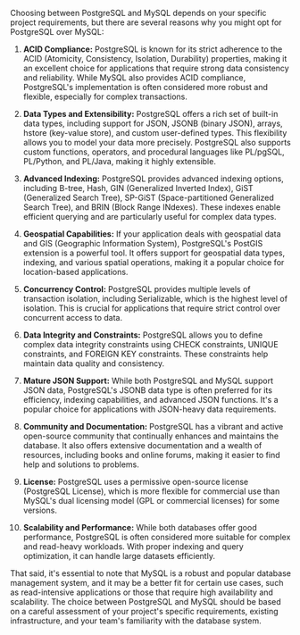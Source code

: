 Choosing between PostgreSQL and MySQL depends on your specific project requirements, but there are several reasons why you might opt for PostgreSQL over MySQL:

1. **ACID Compliance:**
   PostgreSQL is known for its strict adherence to the ACID (Atomicity, Consistency, Isolation, Durability) properties, making it an excellent choice for applications that require strong data consistency and reliability. While MySQL also provides ACID compliance, PostgreSQL's implementation is often considered more robust and flexible, especially for complex transactions.

2. **Data Types and Extensibility:**
   PostgreSQL offers a rich set of built-in data types, including support for JSON, JSONB (binary JSON), arrays, hstore (key-value store), and custom user-defined types. This flexibility allows you to model your data more precisely. PostgreSQL also supports custom functions, operators, and procedural languages like PL/pgSQL, PL/Python, and PL/Java, making it highly extensible.

3. **Advanced Indexing:**
   PostgreSQL provides advanced indexing options, including B-tree, Hash, GIN (Generalized Inverted Index), GiST (Generalized Search Tree), SP-GiST (Space-partitioned Generalized Search Tree), and BRIN (Block Range INdexes). These indexes enable efficient querying and are particularly useful for complex data types.

4. **Geospatial Capabilities:**
   If your application deals with geospatial data and GIS (Geographic Information System), PostgreSQL's PostGIS extension is a powerful tool. It offers support for geospatial data types, indexing, and various spatial operations, making it a popular choice for location-based applications.

5. **Concurrency Control:**
   PostgreSQL provides multiple levels of transaction isolation, including Serializable, which is the highest level of isolation. This is crucial for applications that require strict control over concurrent access to data.

6. **Data Integrity and Constraints:**
   PostgreSQL allows you to define complex data integrity constraints using CHECK constraints, UNIQUE constraints, and FOREIGN KEY constraints. These constraints help maintain data quality and consistency.

7. **Mature JSON Support:**
   While both PostgreSQL and MySQL support JSON data, PostgreSQL's JSONB data type is often preferred for its efficiency, indexing capabilities, and advanced JSON functions. It's a popular choice for applications with JSON-heavy data requirements.

8. **Community and Documentation:**
   PostgreSQL has a vibrant and active open-source community that continually enhances and maintains the database. It also offers extensive documentation and a wealth of resources, including books and online forums, making it easier to find help and solutions to problems.

9. **License:**
   PostgreSQL uses a permissive open-source license (PostgreSQL License), which is more flexible for commercial use than MySQL's dual licensing model (GPL or commercial licenses) for some versions.

10. **Scalability and Performance:**
    While both databases offer good performance, PostgreSQL is often considered more suitable for complex and read-heavy workloads. With proper indexing and query optimization, it can handle large datasets efficiently.

That said, it's essential to note that MySQL is a robust and popular database management system, and it may be a better fit for certain use cases, such as read-intensive applications or those that require high availability and scalability. The choice between PostgreSQL and MySQL should be based on a careful assessment of your project's specific requirements, existing infrastructure, and your team's familiarity with the database system.
